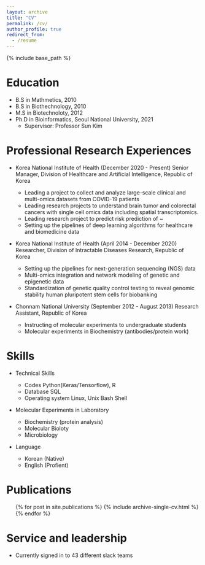 ```yaml
---
layout: archive
title: "CV"
permalink: /cv/
author_profile: true
redirect_from:
  - /resume
---
```


{% include base_path %}

Education
======
* B.S in Mathmetics, 2010
* B.S in Biothechnology, 2010
* M.S in Biotechnoloty, 2012
* Ph.D in Bioinformatics, Seoul National University, 2021
  * Supervisor: Professor Sun Kim

Professional Research Experiences
======
* Korea National Institute of Health (December 2020 - Present)
  Senior Manager, Division of Healthcare and Artificial Intelligence, Republic of Korea
  * Leading a project to collect and analyze large-scale clinical and multi-omics datasets from COVID-19 patients
  * Leading research projects to understand brain tumor and colorectal cancers with single cell omics data including spatial transcriptomics.
  * Leading research project to predict risk prediction of ~ 
  * Setting up the pipelines of deep learning algorithms for healthcare and biomedicine data


* Korea National Institute of Health (April 2014 - December 2020)
   Researcher, Division of Intractable Diseases Research, Republic of Korea
  * Setting up the pipelines for next-generation sequencing (NGS) data
  * Multi-omics integration and network modeling of genetic and epigenetic data
  * Standardization of genetic quality control testing to reveal genomic stability human pluripotent stem cells for biobanking

* Chonnam National University (September 2012 - August 2013)
   Research Assistant, Republic of Korea
  * Instructing of molecular experiments to undergraduate students
  * Molecular experiments in Biochemistry (antibodies/protein work)
  
Skills
======
* Technical Skills
  * Codes Python(Keras/Tensorflow), R
  * Database SQL
  * Operating system Linux, Unix Bash Shell

* Molecular Experiments in Laboratory
  * Biochemistry (protein analysis)
  * Molecular Bioloty
  * Microbiology

* Language
  * Korean (Native)
  * English (Profient)

Publications
======
  <ul>{% for post in site.publications %}
    {% include archive-single-cv.html %}
  {% endfor %}</ul>
  
  
Service and leadership
======
* Currently signed in to 43 different slack teams
